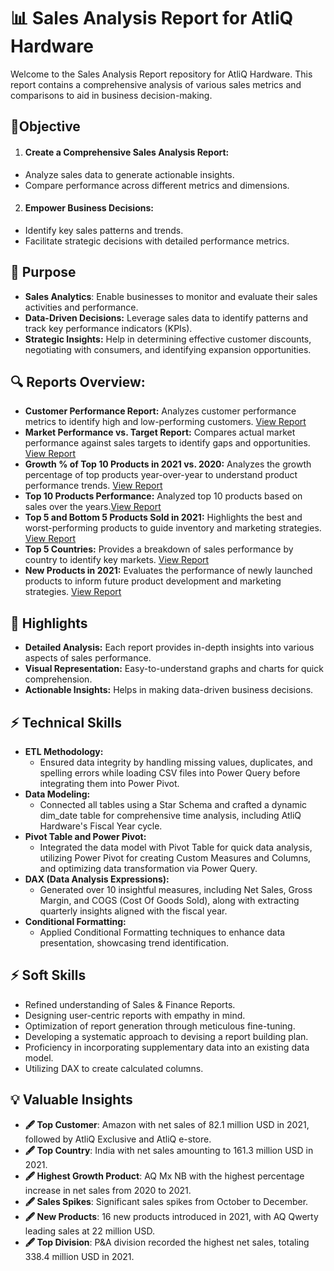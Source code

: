 # 📊 Sales Analysis Report for AtliQ Hardware
Welcome to the Sales Analysis Report repository for AtliQ Hardware. This report contains a comprehensive analysis of various sales metrics and comparisons to aid in business decision-making.

## 📄Objective
1. #### **Create a Comprehensive Sales Analysis Report:** 
- Analyze sales data to generate actionable insights.
- Compare performance across different metrics and dimensions.
2. #### **Empower Business Decisions:**

- Identify key sales patterns and trends. 
- Facilitate strategic decisions with detailed performance metrics.
## 🚀 Purpose
 - **Sales Analytics**: Enable businesses to monitor and evaluate their sales activities and performance.
 - **Data-Driven Decisions:** Leverage sales data to identify patterns and track key performance indicators (KPIs).
 - **Strategic Insights:** Help in determining effective customer discounts, negotiating with consumers, and identifying expansion opportunities.
## 🔍 Reports Overview:
 - **Customer Performance Report:** Analyzes customer performance metrics to identify high and low-performing customers. [View Report](https://github.com/DataWizardGuru/Advance_Excel_For_Sales_Analytics_Report/blob/main/Customer%20Performane%20report.pdf)
- **Market Performance vs. Target Report:** Compares actual market performance against sales targets to identify gaps and opportunities. [View Report](https://github.com/DataWizardGuru/Advance_Excel_For_Sales_Analytics_Report/blob/main/Market%20Performance%20vs%20Target%20report.pdf)
 - **Growth % of Top 10 Products in 2021 vs. 2020:** Analyzes the growth percentage of top products year-over-year to understand product performance trends. [View Report](https://github.com/DataWizardGuru/Advance_Excel_For_Sales_Analytics_Report/blob/main/Growth%20%25%20of%20Top%2010%20products%20in%202021%20vs%202020%20report.pdf)
 - **Top 10 Products Performance:** Analyzed top 10 products based on sales over the years.[View Report](https://github.com/DataWizardGuru/Advance_Excel_For_Sales_Analytics_Report/blob/main/Top%2010%20products.pdf)
 - **Top 5 and Bottom 5 Products Sold in 2021:** Highlights the best and worst-performing products to guide inventory and marketing strategies. [View Report](https://github.com/DataWizardGuru/Advance_Excel_For_Sales_Analytics_Report/blob/main/Top%205%20and%20Bottom%205%20products%20sold%20in%20202%20report.pdf)
 - **Top 5 Countries:** Provides a breakdown of sales performance by country to identify key markets. [View Report](https://github.com/DataWizardGuru/Advance_Excel_For_Sales_Analytics_Report/blob/main/Top%205%20countries.pdf)
 - **New Products in 2021:** Evaluates the performance of newly launched products to inform future product development and marketing strategies. [View Report](https://github.com/DataWizardGuru/Advance_Excel_For_Sales_Analytics_Report/blob/main/New%20Products%20in%202021.pdf)
## 🌟 Highlights
 - **Detailed Analysis:** Each report provides in-depth insights into various aspects of sales performance.
 - **Visual Representation:** Easy-to-understand graphs and charts for quick comprehension.
 - **Actionable Insights:** Helps in making data-driven business decisions.
## ⚡ Technical Skills
- **ETL Methodology:**
    - Ensured data integrity by handling missing values, duplicates, and spelling errors while loading CSV files into Power Query before integrating them into Power Pivot.
- **Data Modeling:**
    - Connected all tables using a Star Schema and crafted a dynamic dim_date table for comprehensive time analysis, including AtliQ Hardware's Fiscal Year cycle.
- **Pivot Table and Power Pivot:**
    - Integrated the data model with Pivot Table for quick data analysis, utilizing Power Pivot for creating Custom Measures and Columns, and optimizing data transformation via Power Query.
- **DAX (Data Analysis Expressions):**
    - Generated over 10 insightful measures, including Net Sales, Gross Margin, and COGS (Cost Of Goods Sold), along with extracting quarterly insights aligned with the fiscal year.
- **Conditional Formatting:**
    - Applied Conditional Formatting techniques to enhance data presentation, showcasing trend identification.
## ⚡ Soft Skills
- Refined understanding of Sales & Finance Reports.
- Designing user-centric reports with empathy in mind.
- Optimization of report generation through meticulous fine-tuning.
- Developing a systematic approach to devising a report building plan.
- Proficiency in incorporating supplementary data into an existing data model.
- Utilizing DAX to create calculated columns.
## 💡 Valuable Insights
- **🖋️ Top Customer**: Amazon with net sales of 82.1 million USD in 2021, followed by AtliQ Exclusive and AtliQ e-store.
- **🖋️ Top Country**: India with net sales amounting to 161.3 million USD in 2021.
- **🖋️ Highest Growth Product**: AQ Mx NB with the highest percentage increase in net sales from 2020 to 2021.
- **🖋️ Sales Spikes**: Significant sales spikes from October to December.
- **🖋️ New Products**: 16 new products introduced in 2021, with AQ Qwerty leading sales at 22 million USD.
- **🖋️ Top Division**: P&A division recorded the highest net sales, totaling 338.4 million USD in 2021.



  
  
  
  
